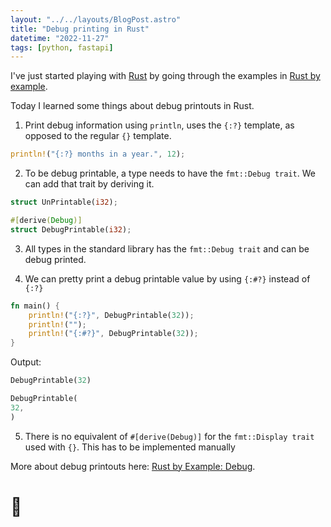 ```yaml
---
layout: "../../layouts/BlogPost.astro"
title: "Debug printing in Rust"
datetime: "2022-11-27"
tags: [python, fastapi]
---
```


I've just started playing with [Rust](https://www.rust-lang.org/) by going through the examples
in [Rust by example](https://doc.rust-lang.org/rust-by-example).

Today I learned some things about debug printouts in Rust.

1. Print debug information using `println`, uses the `{:?}` template, as opposed to the regular `{}` template.

```rust
println!("{:?} months in a year.", 12);
```

2. To be debug printable, a type needs to have the `fmt::Debug trait`. We can add that trait by deriving it.

```rust
struct UnPrintable(i32);

#[derive(Debug)]
struct DebugPrintable(i32);
```

3. All types in the standard library has the `fmt::Debug trait` and can be debug printed.

4. We can pretty print a debug printable value by using `{:#?}` instead of `{:?}`

```rust
fn main() {
    println!("{:?}", DebugPrintable(32));
    println!("");
    println!("{:#?}", DebugPrintable(32));
}
```

Output:

```rust
DebugPrintable(32)

DebugPrintable(
32,
)
```

5. There is no equivalent of `#[derive(Debug)]` for the `fmt::Display trait` used with `{}`. This has to be implemented
   manually

More about debug printouts
here: [Rust by Example: Debug](https://doc.rust-lang.org/rust-by-example/hello/print/print_debug.html).

# 🦀
